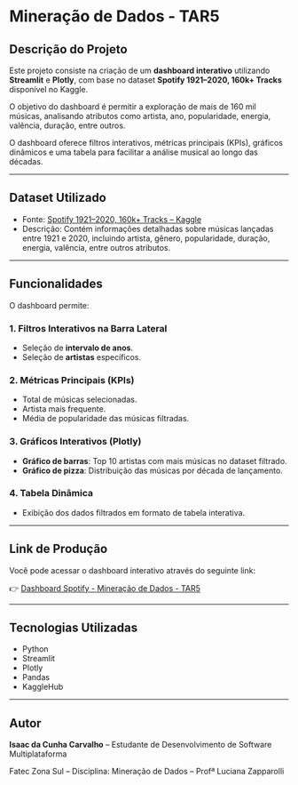 # Mineração de Dados - TAR5

## Descrição do Projeto
Este projeto consiste na criação de um **dashboard interativo** utilizando **Streamlit** e **Plotly**, com base no dataset **Spotify 1921–2020, 160k+ Tracks** disponível no Kaggle.

O objetivo do dashboard é permitir a exploração de mais de 160 mil músicas, analisando atributos como artista, ano, popularidade, energia, valência, duração, entre outros.

O dashboard oferece filtros interativos, métricas principais (KPIs), gráficos dinâmicos e uma tabela para facilitar a análise musical ao longo das décadas.

---

## Dataset Utilizado
- Fonte: [Spotify 1921–2020, 160k+ Tracks – Kaggle](https://www.kaggle.com/datasets/yamaerenay/spotify-dataset-1921-2020-160k-tracks)  
- Descrição: Contém informações detalhadas sobre músicas lançadas entre 1921 e 2020, incluindo artista, gênero, popularidade, duração, energia, valência, entre outros atributos.

---

## Funcionalidades
O dashboard permite:  

### 1. Filtros Interativos na Barra Lateral
- Seleção de **intervalo de anos**.
- Seleção de **artistas** específicos.

### 2. Métricas Principais (KPIs)
- Total de músicas selecionadas.
- Artista mais frequente.
- Média de popularidade das músicas filtradas.

### 3. Gráficos Interativos (Plotly)
- **Gráfico de barras**: Top 10 artistas com mais músicas no dataset filtrado.
- **Gráfico de pizza**: Distribuição das músicas por década de lançamento.

### 4. Tabela Dinâmica
- Exibição dos dados filtrados em formato de tabela interativa.

---

## Link de Produção

Você pode acessar o dashboard interativo através do seguinte link:

👉 [Dashboard Spotify - Mineração de Dados - TAR5](https://mineracaodashboardtar5-isaac-da-cunha.streamlit.app/)

---

## Tecnologias Utilizadas
- Python 
- Streamlit  
- Plotly  
- Pandas  
- KaggleHub  

---

## Autor
**Isaac da Cunha Carvalho** – Estudante de Desenvolvimento de Software Multiplataforma

Fatec Zona Sul – Disciplina: Mineração de Dados – Profª Luciana Zapparolli
